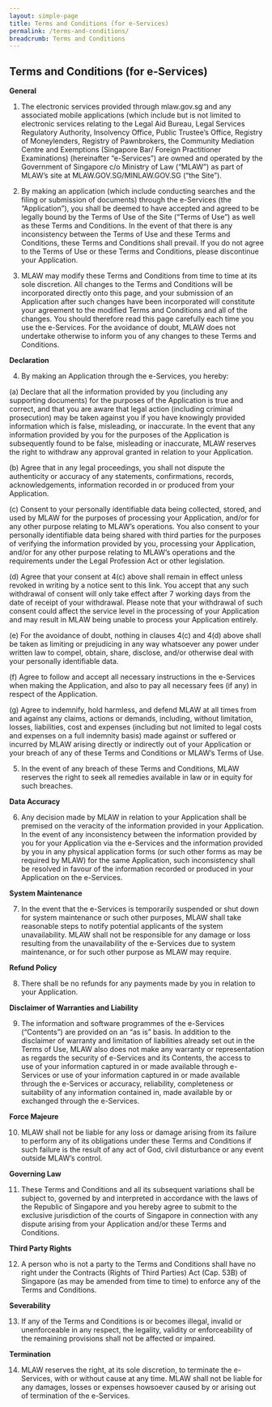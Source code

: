 ```yaml
---
layout: simple-page
title: Terms and Conditions (for e-Services)
permalink: /terms-and-conditions/
breadcrumb: Terms and Conditions
---
```


Terms and Conditions (for e-Services)
---

**General** 

1.    The electronic services provided through mlaw.gov.sg and any associated mobile applications (which include but is not limited to electronic services relating to the Legal Aid Bureau, Legal Services Regulatory Authority, Insolvency Office, Public Trustee’s Office, Registry of Moneylenders, Registry of Pawnbrokers, the Community Mediation Centre and Exemptions (Singapore Bar/ Foreign Practitioner Examinations) (hereinafter “e-Services”) are owned and operated by the Government of Singapore c/o Ministry of Law (“MLAW”) as part of MLAW’s site at MLAW.GOV.SG/MINLAW.GOV.SG  (“the Site”).

2.    By making an application (which include conducting searches and the filing or submission of documents)  through the e-Services (the “Application”), you shall be deemed to have accepted and agreed to be legally bound by the Terms of Use of the Site (“Terms of Use”) as well as these Terms and Conditions. In the event of that there is any inconsistency between the Terms of Use and these Terms and Conditions, these Terms and Conditions shall prevail. If you do not agree to the Terms of Use or these Terms and Conditions, please discontinue your Application.

3.    MLAW may modify these Terms and Conditions from time to time at its sole discretion. All changes to the Terms and Conditions will be incorporated directly onto this page, and your submission of an Application after such changes have been incorporated will constitute your agreement to the modified Terms and Conditions and all of the changes. You should therefore read this page carefully each time you use the e-Services. For the avoidance of doubt, MLAW does not undertake otherwise to inform you of any changes to these Terms and Conditions.

**Declaration**

4.    By making an Application through the e-Services, you hereby:

(a)    Declare that all the information provided by you (including any supporting documents) for the purposes of the Application is true and correct, and that you are aware that legal action (including criminal prosecution) may be taken against you if you have knowingly provided information which is false, misleading, or inaccurate. In the event that any information provided by you for the purposes of the Application is subsequently found to be false, misleading or inaccurate, MLAW reserves the right to withdraw any approval granted in relation to your Application.

(b)    Agree that in any legal proceedings, you shall not dispute the authenticity or accuracy of any statements, confirmations, records, acknowledgements, information recorded in or produced from your Application.

(c)    Consent to your personally identifiable data being collected, stored, and used by MLAW for the purposes of processing your Application, and/or for any other purpose relating to MLAW’s operations. You also consent to your personally identifiable data being shared with third parties for the purposes of verifying the information provided by you, processing your Application, and/or for any other purpose relating to MLAW’s operations and the requirements under the Legal Profession Act or other legislation.   

(d)    Agree that your consent at 4(c) above shall remain in effect unless revoked in writing by a notice sent to  this link. You accept that any such withdrawal of consent will only take effect after 7 working days from the date of receipt of your withdrawal. Please note that your withdrawal of such consent could affect the service level in the processing of your Application and may result in MLAW being unable to process your Application entirely.

(e)    For the avoidance of doubt, nothing in clauses 4(c) and 4(d) above shall be taken as limiting or prejudicing in any way whatsoever any power under written law to compel, obtain, share, disclose, and/or otherwise deal with your personally identifiable data.

 (f)    Agree to follow and accept all necessary instructions in the e-Services when making the Application, and also to pay all necessary fees (if any) in respect of the Application.

(g)    Agree to indemnify, hold harmless, and defend MLAW at all times from and against any claims, actions or demands, including, without limitation, losses, liabilities, cost and expenses (including but not limited to legal costs and expenses on a full indemnity basis) made against or suffered or incurred by MLAW arising directly or indirectly out of your Application or your breach of any of these Terms and Conditions or MLAW’s Terms of Use.  


5.    In the event of any breach of these Terms and Conditions, MLAW reserves the right to seek all remedies available in law or in equity for such breaches.

**Data Accuracy**

6.    Any decision made by MLAW in relation to your Application shall be premised on the veracity of the information provided in your Application. In the event of any inconsistency between the information provided by you for your Application via the e-Services and the information provided by you in any physical application forms (or such other forms as may be required by MLAW) for the same Application, such inconsistency shall be resolved in favour of the information recorded or produced in your Application on the e-Services.

**System Maintenance**

7.    In the event that the e-Services is temporarily suspended or shut down for system maintenance or such other purposes, MLAW shall take reasonable steps to notify potential applicants of the system unavailability. MLAW shall not be responsible for any damage or loss resulting from the unavailability of the e-Services due to system maintenance, or for such other purpose as MLAW may require.

**Refund Policy**

8.    There shall be no refunds for any payments made by you in relation to your Application.

**Disclaimer of Warranties and Liability**

9.    The information and software programmes of the e-Services (“Contents”) are provided on an “as is” basis. In addition to the disclaimer of warranty and limitation of liabilities already set out in the Terms of Use, MLAW also does not make any warranty or representation as regards the security of e-Services and its Contents, the access to use of your information captured in or made available through e-Services or use of your information captured in or made available through the e-Services or accuracy, reliability, completeness or suitability of any information contained in, made available by or exchanged through the e-Services.

**Force Majeure**

10.    MLAW shall not be liable for any loss or damage arising from its failure to perform any of its obligations under these Terms and Conditions if such failure is the result of any act of God, civil disturbance or any event outside MLAW’s control.

**Governing Law**

11.    These Terms and Conditions and all its subsequent variations shall be subject to, governed by and interpreted in accordance with the laws of the Republic of Singapore and you hereby agree to submit to the exclusive jurisdiction of the courts of Singapore in connection with any dispute arising from your Application and/or these Terms and Conditions.

**Third Party Rights**

12.    A person who is not a party to the Terms and Conditions shall have no right under the Contracts (Rights of Third Parties) Act (Cap. 53B) of Singapore (as may be amended from time to time) to enforce any of the Terms and Conditions.

**Severability**

13.    If any of the Terms and Conditions is or becomes illegal, invalid or unenforceable in any respect, the legality, validity or enforceability of the remaining provisions shall not be affected or impaired.

**Termination**

14.    MLAW reserves the right, at its sole discretion, to terminate the e-Services, with or without cause at any time. MLAW shall not be liable for any damages, losses or expenses howsoever caused by or arising out of termination of the e-Services.

